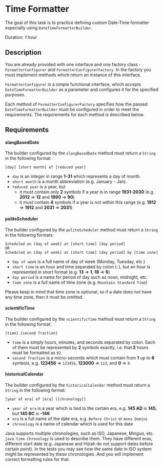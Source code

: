 # Time Formatter

The goal of this task is to practice defining custom Date-Time formatter especially using `DateTimeFormatterBuilder`.

Duration: _1 hour_

## Description

You are already provided with one interface and one factory class - `FormatterConfigurer`
and `FormatterConfigurerFactory`. In the factory you must implement methods which return an instance of this interface.

`FormatterConfigurer` is a simple functional interface, which accepts `DateTimeFormatterBuilder` as a parameter and
configures it for the specified purposes.

Each method of `FormatterConfigurerFactory` specifies how the passed `DateTimeFormatterBuilder` must be configured
in order to meet the requirements. The requirements for each method is described below.

## Requirements

#### slangBasedDate

The builder configured by the `slangBasedDate` method must return a `String` in the following format:
```
[day] [short month] of [reduced year]
```

* `day` is an integer in range **1-31** which represents a day of month.
* `short month` is a month abbreviation (e.g. January - Jan).
* `reduced year` is a year, but
  * it must contain only **2** symbols if a year is in range **1931-2030** (e.g. **2012** => **12** and **1990** => **90**)
  * it must contain **4** symbols if a year is not within this range (e.g. **1912** => **1912** and **2031** => **2031**)

#### politeScheduler

The builder configured by the `politeScheduler` method must return a `String` in the following formats:
```
Scheduled on [day of week] at [short time] [day period]
OR
Scheduled on [day of week] at [short time] [day period] by [time zone]
```

* `day of week` is a full name of day of week (Monday, Tuesday, etc.)
* `short time` is an hour and time separated by colon (`:`), but an hour is represented in short format (e.g. **13** => **1**, **18** => **6**)
* `day period` is a name for period of day such as noon, midnight, etc.
* `time zone` is a full name of time zone (e.g. `Mountain Standard Time`)

Please keep in mind that time zone is optional, so if a date does not have any time zone, then it must be omitted.

#### scientificTime

The builder configured by the `scientificTime` method must return a `String` in the following format:

```
[time].[second fraction]
```

* `time` is a simply hours, minutes, and seconds separated by colon.
Each of them must be represented by **2** symbols exactly, i.e. that **2** hours must be formatted as `02`.
* `second fraction` is a micro-seconds which must contain from **1** up to **6** symbols,
e.g. **123456** => `123456`, **123000** => `123`, and **0** => `0`

#### historicalCalendar

The builder configured by the `historicalCalendar` method must return a `String` in the following format:

```
[year of era] of [era] ([chronology])
```

* `year of era` is a year which is tied to the certain era, e.g. **145 AD** is **145**, but **145 BC** is **-146**
* `era` is a full name of the date era, e.g. `Before Christ` or `Anno Domini`
* `chronology` is a name of calendar which is used for this date

Java supports multiple chronologies, such as ISO, Japanese, Minguo, etc.
`java.time.Chronology` is used to describe them. They have different eras,
different start date (e.g. Japanese and Hijrah do not support dates before certain point).
In the tests you may see how the same date in ISO system might be represented
by these chronologies. And you will implement correct formatting rules for that.